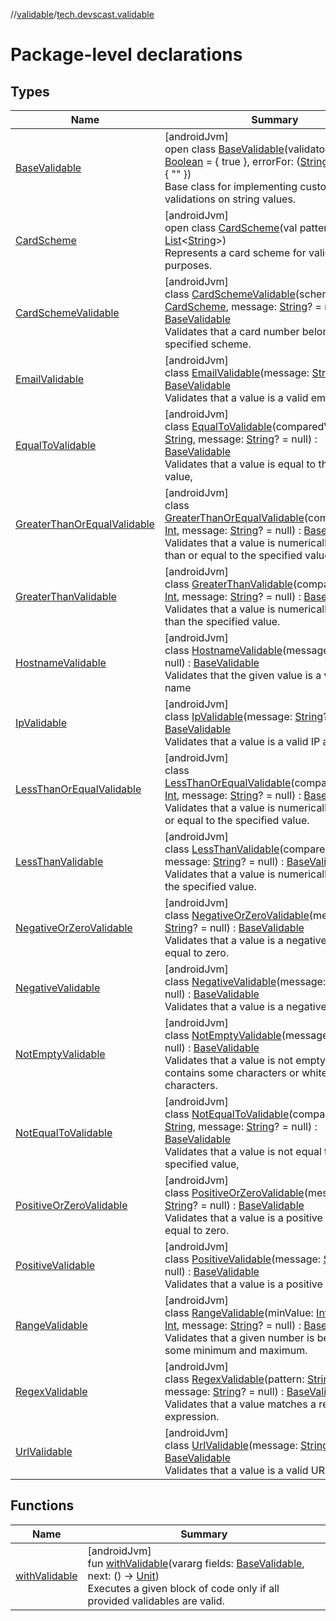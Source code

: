 //[validable](../../index.md)/[tech.devscast.validable](index.md)

# Package-level declarations

## Types

| Name | Summary |
|---|---|
| [BaseValidable](-base-validable/index.md) | [androidJvm]<br>open class [BaseValidable](-base-validable/index.md)(validator: ([String](https://kotlinlang.org/api/latest/jvm/stdlib/kotlin/-string/index.html)) -&gt; [Boolean](https://kotlinlang.org/api/latest/jvm/stdlib/kotlin/-boolean/index.html) = { true }, errorFor: ([String](https://kotlinlang.org/api/latest/jvm/stdlib/kotlin/-string/index.html)) -&gt; [String](https://kotlinlang.org/api/latest/jvm/stdlib/kotlin/-string/index.html) = { &quot;&quot; })<br>Base class for implementing custom validations on string values. |
| [CardScheme](-card-scheme/index.md) | [androidJvm]<br>open class [CardScheme](-card-scheme/index.md)(val patterns: [List](https://kotlinlang.org/api/latest/jvm/stdlib/kotlin.collections/-list/index.html)&lt;[String](https://kotlinlang.org/api/latest/jvm/stdlib/kotlin/-string/index.html)&gt;)<br>Represents a card scheme for validation purposes. |
| [CardSchemeValidable](-card-scheme-validable/index.md) | [androidJvm]<br>class [CardSchemeValidable](-card-scheme-validable/index.md)(scheme: [CardScheme](-card-scheme/index.md), message: [String](https://kotlinlang.org/api/latest/jvm/stdlib/kotlin/-string/index.html)? = null) : [BaseValidable](-base-validable/index.md)<br>Validates that a card number belongs to a specified scheme. |
| [EmailValidable](-email-validable/index.md) | [androidJvm]<br>class [EmailValidable](-email-validable/index.md)(message: [String](https://kotlinlang.org/api/latest/jvm/stdlib/kotlin/-string/index.html)? = null) : [BaseValidable](-base-validable/index.md)<br>Validates that a value is a valid email address. |
| [EqualToValidable](-equal-to-validable/index.md) | [androidJvm]<br>class [EqualToValidable](-equal-to-validable/index.md)(comparedValue: [String](https://kotlinlang.org/api/latest/jvm/stdlib/kotlin/-string/index.html), message: [String](https://kotlinlang.org/api/latest/jvm/stdlib/kotlin/-string/index.html)? = null) : [BaseValidable](-base-validable/index.md)<br>Validates that a value is equal to the specified value, |
| [GreaterThanOrEqualValidable](-greater-than-or-equal-validable/index.md) | [androidJvm]<br>class [GreaterThanOrEqualValidable](-greater-than-or-equal-validable/index.md)(comparedValue: [Int](https://kotlinlang.org/api/latest/jvm/stdlib/kotlin/-int/index.html), message: [String](https://kotlinlang.org/api/latest/jvm/stdlib/kotlin/-string/index.html)? = null) : [BaseValidable](-base-validable/index.md)<br>Validates that a value is numerically greater than or equal to the specified value. |
| [GreaterThanValidable](-greater-than-validable/index.md) | [androidJvm]<br>class [GreaterThanValidable](-greater-than-validable/index.md)(comparedValue: [Int](https://kotlinlang.org/api/latest/jvm/stdlib/kotlin/-int/index.html), message: [String](https://kotlinlang.org/api/latest/jvm/stdlib/kotlin/-string/index.html)? = null) : [BaseValidable](-base-validable/index.md)<br>Validates that a value is numerically greater than the specified value. |
| [HostnameValidable](-hostname-validable/index.md) | [androidJvm]<br>class [HostnameValidable](-hostname-validable/index.md)(message: [String](https://kotlinlang.org/api/latest/jvm/stdlib/kotlin/-string/index.html)? = null) : [BaseValidable](-base-validable/index.md)<br>Validates that the given value is a valid host name |
| [IpValidable](-ip-validable/index.md) | [androidJvm]<br>class [IpValidable](-ip-validable/index.md)(message: [String](https://kotlinlang.org/api/latest/jvm/stdlib/kotlin/-string/index.html)? = null) : [BaseValidable](-base-validable/index.md)<br>Validates that a value is a valid IP address |
| [LessThanOrEqualValidable](-less-than-or-equal-validable/index.md) | [androidJvm]<br>class [LessThanOrEqualValidable](-less-than-or-equal-validable/index.md)(comparedValue: [Int](https://kotlinlang.org/api/latest/jvm/stdlib/kotlin/-int/index.html), message: [String](https://kotlinlang.org/api/latest/jvm/stdlib/kotlin/-string/index.html)? = null) : [BaseValidable](-base-validable/index.md)<br>Validates that a value is numerically less than or equal to the specified value. |
| [LessThanValidable](-less-than-validable/index.md) | [androidJvm]<br>class [LessThanValidable](-less-than-validable/index.md)(comparedValue: [Int](https://kotlinlang.org/api/latest/jvm/stdlib/kotlin/-int/index.html), message: [String](https://kotlinlang.org/api/latest/jvm/stdlib/kotlin/-string/index.html)? = null) : [BaseValidable](-base-validable/index.md)<br>Validates that a value is numerically less than the specified value. |
| [NegativeOrZeroValidable](-negative-or-zero-validable/index.md) | [androidJvm]<br>class [NegativeOrZeroValidable](-negative-or-zero-validable/index.md)(message: [String](https://kotlinlang.org/api/latest/jvm/stdlib/kotlin/-string/index.html)? = null) : [BaseValidable](-base-validable/index.md)<br>Validates that a value is a negative number or equal to zero. |
| [NegativeValidable](-negative-validable/index.md) | [androidJvm]<br>class [NegativeValidable](-negative-validable/index.md)(message: [String](https://kotlinlang.org/api/latest/jvm/stdlib/kotlin/-string/index.html)? = null) : [BaseValidable](-base-validable/index.md)<br>Validates that a value is a negative number. |
| [NotEmptyValidable](-not-empty-validable/index.md) | [androidJvm]<br>class [NotEmptyValidable](-not-empty-validable/index.md)(message: [String](https://kotlinlang.org/api/latest/jvm/stdlib/kotlin/-string/index.html)? = null) : [BaseValidable](-base-validable/index.md)<br>Validates that a value is not empty and contains some characters or whitespace characters. |
| [NotEqualToValidable](-not-equal-to-validable/index.md) | [androidJvm]<br>class [NotEqualToValidable](-not-equal-to-validable/index.md)(comparedValue: [String](https://kotlinlang.org/api/latest/jvm/stdlib/kotlin/-string/index.html), message: [String](https://kotlinlang.org/api/latest/jvm/stdlib/kotlin/-string/index.html)? = null) : [BaseValidable](-base-validable/index.md)<br>Validates that a value is not equal to the specified value, |
| [PositiveOrZeroValidable](-positive-or-zero-validable/index.md) | [androidJvm]<br>class [PositiveOrZeroValidable](-positive-or-zero-validable/index.md)(message: [String](https://kotlinlang.org/api/latest/jvm/stdlib/kotlin/-string/index.html)? = null) : [BaseValidable](-base-validable/index.md)<br>Validates that a value is a positive number or equal to zero. |
| [PositiveValidable](-positive-validable/index.md) | [androidJvm]<br>class [PositiveValidable](-positive-validable/index.md)(message: [String](https://kotlinlang.org/api/latest/jvm/stdlib/kotlin/-string/index.html)? = null) : [BaseValidable](-base-validable/index.md)<br>Validates that a value is a positive number. |
| [RangeValidable](-range-validable/index.md) | [androidJvm]<br>class [RangeValidable](-range-validable/index.md)(minValue: [Int](https://kotlinlang.org/api/latest/jvm/stdlib/kotlin/-int/index.html), maxValue: [Int](https://kotlinlang.org/api/latest/jvm/stdlib/kotlin/-int/index.html), message: [String](https://kotlinlang.org/api/latest/jvm/stdlib/kotlin/-string/index.html)? = null) : [BaseValidable](-base-validable/index.md)<br>Validates that a given number is between some minimum and maximum. |
| [RegexValidable](-regex-validable/index.md) | [androidJvm]<br>class [RegexValidable](-regex-validable/index.md)(pattern: [String](https://kotlinlang.org/api/latest/jvm/stdlib/kotlin/-string/index.html), message: [String](https://kotlinlang.org/api/latest/jvm/stdlib/kotlin/-string/index.html)? = null) : [BaseValidable](-base-validable/index.md)<br>Validates that a value matches a regular expression. |
| [UrlValidable](-url-validable/index.md) | [androidJvm]<br>class [UrlValidable](-url-validable/index.md)(message: [String](https://kotlinlang.org/api/latest/jvm/stdlib/kotlin/-string/index.html)? = null) : [BaseValidable](-base-validable/index.md)<br>Validates that a value is a valid URL string. |

## Functions

| Name | Summary |
|---|---|
| [withValidable](with-validable.md) | [androidJvm]<br>fun [withValidable](with-validable.md)(vararg fields: [BaseValidable](-base-validable/index.md), next: () -&gt; [Unit](https://kotlinlang.org/api/latest/jvm/stdlib/kotlin/-unit/index.html))<br>Executes a given block of code only if all provided validables are valid. |
